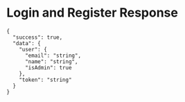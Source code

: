 # Login and Register Response
```
{
  "success": true,
  "data": {
    "user": {
      "email": "string",
      "name": "string",
      "isAdmin": true
    },
    "token": "string"
  }
}
```